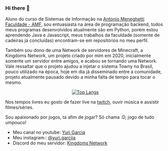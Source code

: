 ### Hi there 👋

Aluno do curso de Sistemas de Informação na [Antonio Meneghetti Faculdade - AMF](https://faculdadeam.edu.br), sou entuasiasta na área de programação backend, todos meus programas desenvolvidos atualmente são em Python, porém estou aprendendo Java e Javascript, meus trabalhos da faculdade (somente de cadeiras já concluídas) encontram-se em repositórios no meu perfil.


Também sou dono de uma Network de servidores de Minecraft, a Kingdoms Network, um projeto criado por mim em 2020, inicialmente somente um servidor entre amigos, e acabou se tornando uma Network. Vale ressaltar que o projeto ajudou a injetar o sistema Towny no Brasil, pouco utilizado na época, hoje em dia já disseminado entre a comunidade, projeto atualmente pausado devido a minha falta de tempo para tocar o mesmo.

<div align="center" >

[![Top Langs](https://github-readme-stats.vercel.app/api/top-langs/?username=owYuriGG&layout=compact&theme=radical&bg_color=30,0d0d0d,191919&title_color=fff&text_color=fff&icon_color=79ff97)](https://github.com/anuraghazra/github-readme-stats)
</div>


Nos tempos livres eu gosto de fazer live na [twitch](https://www.twitch.tv/yurigg_), ouvir música e assistir filmes/séries.

Sou apaixonado por jogos, ta afim de jogar? Só chama :D, jogo de tudo umpouco!

- Meu canal no youtube: [Yuri Garcia](https://www.youtube.com/channel/UC-KchKSV_XH1e3W8OIf6-Bw)
- Meu instagram:: [@yuri.garciia](https://www.instagram.com/yuri.garciia/)
- Discord do meu servidor: [Kingdoms Network](https://discord.gg/fAWE67cZ9k)
<!--
**owYuriGG/owYuriGG** is a ✨ _special_ ✨ repository because its `README.md` (this file) appears on your GitHub profile.

Here are some ideas to get you started:

- 🔭 I’m currently working on ...
- 🌱 I’m currently learning ...
- 👯 I’m looking to collaborate on ...
- 🤔 I’m looking for help with ...
- 💬 Ask me about ...
- 📫 How to reach me: ...
- 😄 Pronouns: ...
- ⚡ Fun fact: ...
-->
